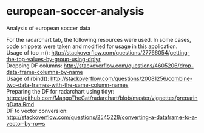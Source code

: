 # european-soccer-analysis
Analysis of european soccer data  

For the radarchart tab, the following resources were used. In some cases, code snippets were taken and modified for usage in this application.  
Usage of top_n(): http://stackoverflow.com/questions/27766054/getting-the-top-values-by-group-using-dplyr  
Dropping DF columns: http://stackoverflow.com/questions/4605206/drop-data-frame-columns-by-name  
Usage of rbind(): http://stackoverflow.com/questions/20081256/combine-two-data-frames-with-the-same-column-names  
Preparing the DF for radarchart using tidyr: https://github.com/MangoTheCat/radarchart/blob/master/vignettes/preparingData.Rmd  
DF to vector conversion: http://stackoverflow.com/questions/2545228/converting-a-dataframe-to-a-vector-by-rows  